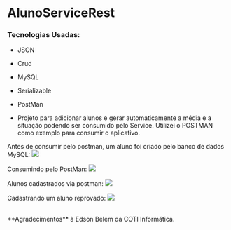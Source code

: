 # AlunoServiceRest
### Tecnologias Usadas:
- JSON
- Crud
- MySQL
- Serializable
- PostMan

- Projeto para adicionar alunos e gerar automaticamente a média e a situação podendo ser consumido pelo Service. Utilizei o POSTMAN como exemplo para consumir o aplicativo.

Antes de consumir pelo postman, um aluno foi criado pelo banco de dados MySQL:
<img src="https://i.imgur.com/yndobbA.jpg">

Consumindo pelo PostMan:
<img src="https://i.imgur.com/Cf5x3lo.jpg">

Alunos cadastrados via postman:
<img src="https://i.imgur.com/rwumIqI.jpg">

Cadastrando um aluno reprovado:
<img src="https://i.imgur.com/eeWyv3w.jpg">

<br/>
**Agradecimentos** à Edson Belem da COTI Informática.
